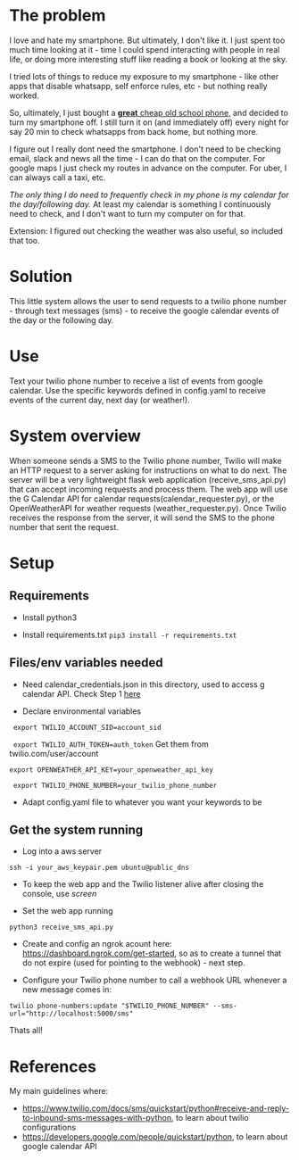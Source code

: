 # The problem

I love and hate my smartphone. But ultimately, I don't like it. I just spent too much time looking at it - time I could spend interacting with people in real life, or doing more interesting stuff like reading a book or looking at the sky.

I tried lots of things to reduce my exposure to my smartphone - like other apps that disable whatsapp, self enforce rules, etc -  but nothing really worked.

So, ultimately, I just bought a [**great** cheap old school phone](https://www.amazon.com/Ushining-Feature-Unlocked-Mobile-Carrier/dp/B07VRLBZ1M), and decided to turn my smartphone off. I still turn it on (and immediately off) every night for say 20 min to check whatsapps from back home, but nothing more.

I figure out I really dont need the smartphone. I don't need to be checking email, slack and news all the time - I can do that on the computer. For google maps I just check my routes in advance on the computer. For uber, I can always call a taxi, etc.

*The only thing I do need to frequently check in my phone is my calendar for the day/following day.* At least my calendar is something I continuously need to check, and I don't want to turn my computer on for that.

Extension: I figured out checking the weather was also useful, so included that too.

# Solution

This little system allows the user to send requests to a twilio phone number - through text messages (sms) - to receive the google calendar events of the day or the following day.

# Use

Text your twilio phone number to receive a list of events from google calendar. Use the specific keywords defined in config.yaml to receive events of the current day, next day (or weather!).

# System overview

When someone sends a SMS to the Twilio phone number, Twilio will make an HTTP request to a server asking for instructions on what to do next. The server will be a very lightweight flask web application (receive_sms_api.py) that can accept incoming requests and process them. The web app will use the G Calendar API for calendar requests(calendar_requester.py), or the OpenWeatherAPI for weather requests (weather_requester.py). Once Twilio receives the response from the server, it will send the SMS to the phone number that sent the request.


# Setup

## Requirements

* Install python3

* Install requirements.txt 
`pip3 install -r requirements.txt`

## Files/env variables needed

* Need calendar_credentials.json in this directory, used to access g calendar API. Check Step 1 [here](https://developers.google.com/calendar/quickstart/python)

* Declare environmental variables

` export TWILIO_ACCOUNT_SID=account_sid`

` export TWILIO_AUTH_TOKEN=auth_token`
Get them from twilio.com/user/account

`export OPENWEATHER_API_KEY=your_openweather_api_key`

` export TWILIO_PHONE_NUMBER=your_twilio_phone_number`
<!-- ` export TWILIO_PHONE_NUMBER=+16672399039` -->

* Adapt config.yaml file to whatever you want your  keywords to be

## Get the system running

* Log into a aws server

`ssh -i your_aws_keypair.pem ubuntu@public_dns`
<!-- `ssh -i aws_keypair.pem ubuntu@ec2-54-165-154-230.compute-1.amazonaws.com` -->

* To keep the web app and the Twilio listener alive after closing the console, use *screen*

* Set the web app running

`python3 receive_sms_api.py`

* Create and config an ngrok acount here: https://dashboard.ngrok.com/get-started, so as to create a  tunnel that do not expire (used for pointing to the webhook) - next step.

* Configure your Twilio phone number to call a webhook URL whenever a new message comes in:

`twilio phone-numbers:update "$TWILIO_PHONE_NUMBER" --sms-url="http://localhost:5000/sms"`

Thats all!


# References

My main guidelines where:

* https://www.twilio.com/docs/sms/quickstart/python#receive-and-reply-to-inbound-sms-messages-with-python, to learn about twilio configurations
* https://developers.google.com/people/quickstart/python, to learn about google calendar API
